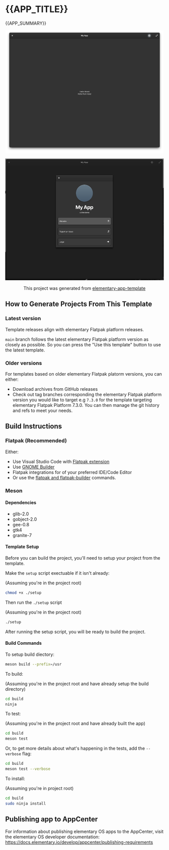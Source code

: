 # {{APP_TITLE}}

{{APP_SUMMARY}}

![App Main View - Hello World](.github/screenshots/screenshot-1.png)

![App About page - Featuring links to app website and issue reporting](.github/screenshots//screenshot-2.png)

<p style="text-align: center;">This project was generated from <a href="https://github.com/colinkiama/elementary-app-template">elementary-app-template</a></p> 

## How to Generate Projects From This Template

### Latest version

Template releases align with elementary Flatpak platform releases.

`main` branch follows the latest elementary Flatpak platform version as closely as possible.
So you can press the "Use this template" button to use the latest template.

### Older versions

For templates based on older elementary Flatpak platorm versions, you can either:
- Download archives from GitHub releases
- Check out tag branches corresponding the elementary Flatpak platform version you would like to target 
  e.g `7.3.0` for the template targeting elementary Flatpak Platform 7.3.0. You can then manage the git history and refs to meet your needs.

## Build Instructions

### Flatpak (Recommended)

Either:

-   Use Visual Studio Code with [Flatpak extension](https://marketplace.visualstudio.com/items?itemName=bilelmoussaoui.flatpak-vscode)
-   Use [GNOME Builder](https://apps.gnome.org/en-GB/app/org.gnome.Builder/)
-   Flatpak integrations for of your preferred IDE/Code Editor
-   Or use the [flatpak and flatpak-builder](https://docs.flatpak.org/en/latest/first-build.htm) commands.

### Meson

#### Dependencies

-   glib-2.0
-   gobject-2.0
-   gee-0.8
-   gtk4
-   granite-7

#### Template Setup

Before you can build the project, you'll need to setup your project from the template.

Make the `setup` script exectuable if it isn't already:

(Assuming you're in the project root)

```sh
chmod +x ./setup
```

Then run the `./setup` script

(Assuming you're in the project root)

```sh
./setup
```

After running the setup script, you will be ready to build the project.

#### Build Commands

To setup build diectory:

```sh
meson build --prefix=/usr
```

To build:

(Assuming you're in the project root and have already setup the build directory)

```sh
cd build
ninja
```

To test:

(Assuming you're in the project root and have already built the app)

```sh
cd build
meson test
```

Or, to get more details about what's happening in the tests, add the `--verbose` flag:

```sh
cd build
meson test --verbose
```

To install:

(Assuming you're in project root)

```sh
cd build
sudo ninja install
```

## Publishing app to AppCenter

For information about publishing elementary OS apps to the AppCenter, visit the elementary OS developer documentation: https://docs.elementary.io/develop/appcenter/publishing-requirements